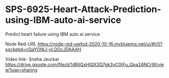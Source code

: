 # SPS-6925-Heart-Attack-Prediction-using-IBM-auto-ai-service
Predict heart failure using IBM auto ai service
 
 Node Red-URL
 https://node-red-uwfod-2020-10-16.mybluemix.net/ui/#!/0?socketid=cQaYOf4J-yLQOcJDAAAH
 
 Video link- Sneha Jeurkar
 https://drive.google.com/file/d/14RilQxHIQX3Q7gk3yC0tFu_Qpa24NCrW/view?usp=sharing
